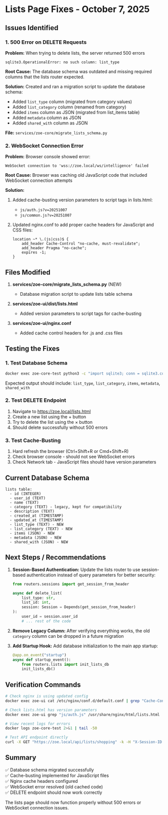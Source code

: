 # Lists Page Fixes - October 7, 2025

## Issues Identified

### 1. **500 Error on DELETE Requests**
**Problem:** When trying to delete lists, the server returned 500 errors
```
sqlite3.OperationalError: no such column: list_type
```

**Root Cause:** The database schema was outdated and missing required columns that the lists router expected.

**Solution:** Created and ran a migration script to update the database schema:
- Added `list_type` column (migrated from category values)
- Added `list_category` column (renamed from category)
- Added `items` column as JSON (migrated from list_items table)
- Added `metadata` column as JSON
- Added `shared_with` column as JSON

**File:** `services/zoe-core/migrate_lists_schema.py`

### 2. **WebSocket Connection Error**
**Problem:** Browser console showed error:
```
WebSocket connection to 'wss://zoe.local/ws/intelligence' failed
```

**Root Cause:** Browser was caching old JavaScript code that included WebSocket connection attempts

**Solution:** 
1. Added cache-busting version parameters to script tags in lists.html:
   - `js/auth.js?v=20251007`
   - `js/common.js?v=20251007`

2. Updated nginx.conf to add proper cache headers for JavaScript and CSS files:
   ```nginx
   location ~* \.(js|css)$ {
       add_header Cache-Control "no-cache, must-revalidate";
       add_header Pragma "no-cache";
       expires -1;
   }
   ```

## Files Modified

1. **services/zoe-core/migrate_lists_schema.py** (NEW)
   - Database migration script to update lists table schema
   
2. **services/zoe-ui/dist/lists.html**
   - Added version parameters to script tags for cache-busting
   
3. **services/zoe-ui/nginx.conf**
   - Added cache control headers for .js and .css files

## Testing the Fixes

### 1. Test Database Schema
```bash
docker exec zoe-core-test python3 -c "import sqlite3; conn = sqlite3.connect('/app/data/zoe.db'); cursor = conn.cursor(); cursor.execute('PRAGMA table_info(lists)'); print([col[1] for col in cursor.fetchall()])"
```

Expected output should include: `list_type`, `list_category`, `items`, `metadata`, `shared_with`

### 2. Test DELETE Endpoint
1. Navigate to https://zoe.local/lists.html
2. Create a new list using the + button
3. Try to delete the list using the × button
4. Should delete successfully without 500 errors

### 3. Test Cache-Busting
1. Hard refresh the browser (Ctrl+Shift+R or Cmd+Shift+R)
2. Check browser console - should not see WebSocket errors
3. Check Network tab - JavaScript files should have version parameters

## Current Database Schema

```
lists table:
  - id (INTEGER)
  - user_id (TEXT)
  - name (TEXT)
  - category (TEXT) - legacy, kept for compatibility
  - description (TEXT)
  - created_at (TIMESTAMP)
  - updated_at (TIMESTAMP)
  - list_type (TEXT) - NEW
  - list_category (TEXT) - NEW
  - items (JSON) - NEW
  - metadata (JSON) - NEW
  - shared_with (JSON) - NEW
```

## Next Steps / Recommendations

1. **Session-Based Authentication:** Update the lists router to use session-based authentication instead of query parameters for better security:
   ```python
   from routers.sessions import get_session_from_header
   
   async def delete_list(
       list_type: str,
       list_id: int,
       session: Session = Depends(get_session_from_header)
   ):
       user_id = session.user_id
       # ... rest of the code
   ```

2. **Remove Legacy Column:** After verifying everything works, the old `category` column can be dropped in a future migration

3. **Add Startup Hook:** Add database initialization to the main app startup:
   ```python
   @app.on_event("startup")
   async def startup_event():
       from routers.lists import init_lists_db
       init_lists_db()
   ```

## Verification Commands

```bash
# Check nginx is using updated config
docker exec zoe-ui cat /etc/nginx/conf.d/default.conf | grep "Cache-Control"

# Check lists.html has version parameters
docker exec zoe-ui grep "js/auth.js" /usr/share/nginx/html/lists.html

# View recent logs for errors
docker logs zoe-core-test 2>&1 | tail -50

# Test API endpoint directly
curl -X GET "https://zoe.local/api/lists/shopping" -k -H "X-Session-ID: <your-session-id>"
```

## Summary

✅ Database schema migrated successfully  
✅ Cache-busting implemented for JavaScript files  
✅ Nginx cache headers configured  
✅ WebSocket error resolved (old cached code)  
✅ DELETE endpoint should now work correctly  

The lists page should now function properly without 500 errors or WebSocket connection issues.

